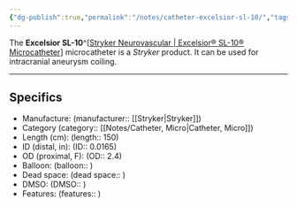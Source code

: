 ```yaml
---
{"dg-publish":true,"permalink":"/notes/catheter-excelsior-sl-10/","tags":["catheter","microcatheter","Stryker"],"created":"2023-12-06T18:37:12.711-08:00","updated":"2023-12-06T18:55:08.156-08:00"}
---
```



The **Excelsior SL-10**^[[Stryker Neurovascular | Excelsior® SL-10® Microcatheter](https://www.strykerneurovascular.com/products/access/excelsior-microcatheter)] microcatheter is a *Stryker* product. It can be used for intracranial aneurysm coiling.

---

## Specifics

- Manufacture: (manufacturer:: [[Stryker\|Stryker]])
- Category (category:: [[Notes/Catheter, Micro\|Catheter, Micro]])
- Length (cm): (length:: 150)
- ID (distal, in): (ID:: 0.0165)
- OD (proximal, F): (OD:: 2.4)
- Balloon: (balloon:: )
- Dead space: (dead space:: )
- DMSO: (DMSO:: )
- Features: (features:: )
